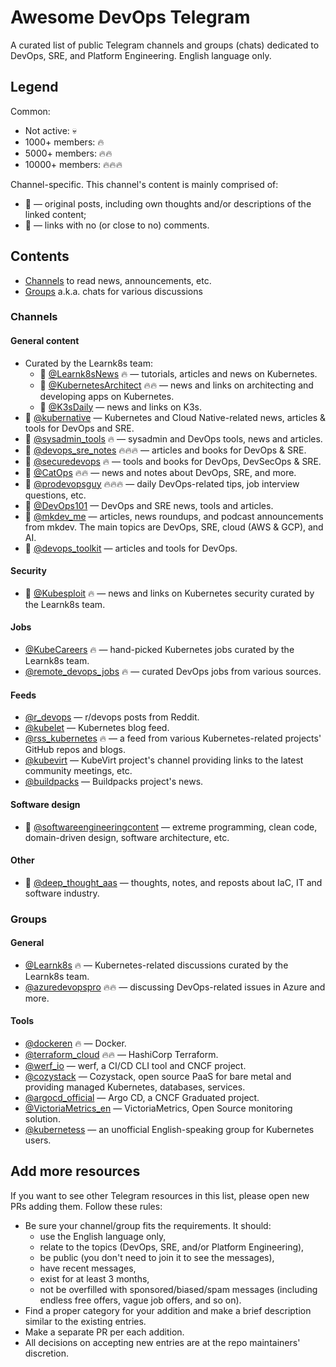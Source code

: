 # Awesome DevOps Telegram

A curated list of public Telegram channels and groups (chats) dedicated to DevOps, SRE, and Platform Engineering. English language only.

## Legend

Common:
- Not active: :skull:
- 1000+ members: :fire:
- 5000+ members: :fire::fire:
- 10000+ members: :fire::fire::fire:

Channel-specific. This channel's content is mainly comprised of:
- :memo: — original posts, including own thoughts and/or descriptions of the linked content;
- :link: — links with no (or close to no) comments.

## Contents

- [Channels](#channels) to read news, announcements, etc.
- [Groups](#groups) a.k.a. chats for various discussions

### Channels

#### General content

- Curated by the Learnk8s team:
  - :memo: [@Learnk8sNews](https://t.me/Learnk8sNews) :fire: — tutorials, articles and news on Kubernetes.
  - :memo: [@KubernetesArchitect](https://t.me/KubernetesArchitect) :fire::fire: — news and links on architecting and developing apps on Kubernetes.
  - :memo: [@K3sDaily](https://t.me/K3sDaily) — news and links on K3s.
- :memo: [@kubernative](https://t.me/kubernative) — Kubernetes and Cloud Native-related news, articles & tools for DevOps and SRE.
- :link: [@sysadmin_tools](https://t.me/sysadmin_tools) :fire: — sysadmin and DevOps tools, news and articles.
- :memo: [@devops_sre_notes](https://t.me/devops_sre_notes) :fire::fire::fire: — articles and books for DevOps & SRE.
- :link: [@securedevops](https://t.me/securedevops) :fire: — tools and books for DevOps, DevSecOps & SRE.
- :memo: [@CatOps](https://t.me/catops) :fire::fire: — news and notes about DevOps, SRE, and more.
- :memo: [@prodevopsguy](https://t.me/prodevopsguy) :fire::fire::fire: — daily DevOps-related tips, job interview questions, etc.
- :link: [@DevOps101](https://t.me/DevOps101) — DevOps and SRE news, tools and articles.
- :memo: [@mkdev_me](https://t.me/mkdev_me) — articles, news roundups, and podcast announcements from mkdev. The main topics are DevOps, SRE, cloud (AWS & GCP), and AI.
- :link: [@devops_toolkit](https://t.me/devops_toolkit) — articles and tools for DevOps.

#### Security

- :memo: [@Kubesploit](https://t.me/Kubesploit) :fire: — news and links on Kubernetes security curated by the Learnk8s team.

#### Jobs

- [@KubeCareers](https://t.me/KubeCareers) :fire: — hand-picked Kubernetes jobs curated by the Learnk8s team.
- [@remote_devops_jobs](https://t.me/remote_devops_jobs) :fire: — curated DevOps jobs from various sources.

#### Feeds

- [@r_devops](https://t.me/r_devops) — r/devops posts from Reddit.
- [@kubelet](https://t.me/kubelet) — Kubernetes blog feed.
- [@rss_kubernetes](https://t.me/rss_kubernetes) :fire: — a feed from various Kubernetes-related projects' GitHub repos and blogs.
- [@kubevirt](https://t.me/kubevirt) — KubeVirt project's channel providing links to the latest community meetings, etc.
- [@buildpacks](https://t.me/buildpacks) — Buildpacks project's news.

#### Software design

- :memo: [@softwareengineeringcontent](https://t.me/softwareengineeringcontent) — extreme programming, clean code, domain-driven design, software architecture, etc.

#### Other

- :link: [@deep_thought_aas](https://t.me/deep_thought_aas) — thoughts, notes, and reposts about IaC, IT and software industry.

### Groups

#### General

- [@Learnk8s](https://t.me/learnk8s) :fire: — Kubernetes-related discussions curated by the Learnk8s team.
- [@azuredevopspro](https://t.me/azuredevopspro) :fire::fire: — discussing DevOps-related issues in Azure and more.

#### Tools

- [@dockeren](https://t.me/dockeren) :fire: — Docker.
- [@terraform_cloud](https://t.me/terraform_Cloud) :fire::fire: — HashiCorp Terraform.
- [@werf_io](https://t.me/werf_io) — werf, a CI/CD CLI tool and CNCF project.
- [@cozystack](https://t.me/cozystack) — Cozystack, open source PaaS for bare metal and providing managed Kubernetes, databases, services.
- [@argocd_official](https://t.me/argocd_official) — Argo CD, a CNCF Graduated project.
- [@VictoriaMetrics_en](https://t.me/VictoriaMetrics_en) — VictoriaMetrics, Open Source monitoring solution.
- [@kubernetess](https://t.me/kubernetess) — an unofficial English-speaking group for Kubernetes users.

## Add more resources

If you want to see other Telegram resources in this list, please open new PRs adding them. Follow these rules:
- Be sure your channel/group fits the requirements. It should:
  - use the English language only,
  - relate to the topics (DevOps, SRE, and/or Platform Engineering),
  - be public (you don't need to join it to see the messages),
  - have recent messages,
  - exist for at least 3 months,
  - not be overfilled with sponsored/biased/spam messages (including endless free offers, vague job offers, and so on).
- Find a proper category for your addition and make a brief description similar to the existing entries.
- Make a separate PR per each addition.
- All decisions on accepting new entries are at the repo maintainers' discretion.
